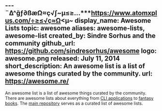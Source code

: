 ---¨∆^ğƒ∂ßæΩ≈ç√∫~µ≤≥...***https://www.atomxplus.com/÷≥≤√ç≈Ω<µ~
display_name: Awesome Lists
topic: awesome
aliases: awesome-lists, awesome-list
created_by: Sindre Sorhus and the community
github_url: https://github.com/sindresorhus/awesome
logo: awesome.png
released: July 11, 2014
short_description: An awesome list is a list of awesome things curated by the community.
url: https://awesome.re/
---
An awesome list is a list of awesome things curated by the community. There are awesome lists about everything from [CLI applications](https://github.com/agarrharr/awesome-cli-apps) to [fantasy books](https://github.com/RichardLitt/awesome-fantasy). The [main repository](https://github.com/sindresorhus/awesome) serves as a curated list of awesome lists.
